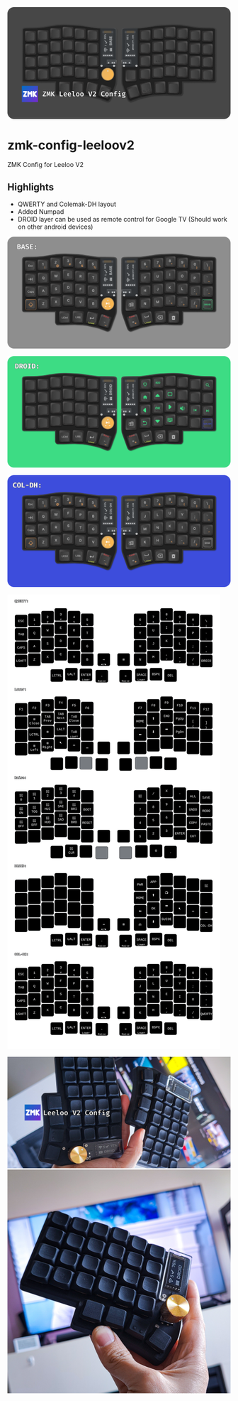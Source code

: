 ![](img/Split-Keyboard-GH.png)
# zmk-config-leeloov2
ZMK Config for Leeloo V2



## Highlights

- QWERTY and Colemak-DH layout
- Added Numpad
- DROID layer can be used as remote control for Google TV (Should work on other android devices)

![](img/Base.png)

![](img/DROID.png)

![](img/COL-DH.png)

![](img/Leeloov2.svg)

![](img/GH-Leeloov2.png)
![](img/leeloov2-blackedout.jpg)
